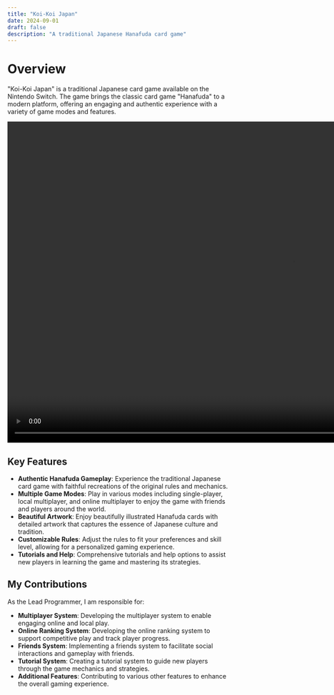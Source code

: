 ```yaml
---
title: "Koi-Koi Japan"
date: 2024-09-01
draft: false
description: "A traditional Japanese Hanafuda card game"
---
```

# Overview
"Koi-Koi Japan" is a traditional Japanese card game available on the Nintendo Switch. The game brings the classic card game "Hanafuda" to a modern platform, offering an engaging and authentic experience with a variety of game modes and features.

<video width="1280" height="720" controls>
  <source src="/videos/koikoi.mp4" type="video/mp4">
  Your browser does not support the video tag.
</video>

## Key Features

- **Authentic Hanafuda Gameplay**: Experience the traditional Japanese card game with faithful recreations of the original rules and mechanics.
- **Multiple Game Modes**: Play in various modes including single-player, local multiplayer, and online multiplayer to enjoy the game with friends and players around the world.
- **Beautiful Artwork**: Enjoy beautifully illustrated Hanafuda cards with detailed artwork that captures the essence of Japanese culture and tradition.
- **Customizable Rules**: Adjust the rules to fit your preferences and skill level, allowing for a personalized gaming experience.
- **Tutorials and Help**: Comprehensive tutorials and help options to assist new players in learning the game and mastering its strategies.

## My Contributions

As the Lead Programmer, I am responsible for:
- **Multiplayer System**: Developing the multiplayer system to enable engaging online and local play.
- **Online Ranking System**: Developing the online ranking system to support competitive play and track player progress.
- **Friends System**: Implementing a friends system to facilitate social interactions and gameplay with friends.
- **Tutorial System**: Creating a tutorial system to guide new players through the game mechanics and strategies.
- **Additional Features**: Contributing to various other features to enhance the overall gaming experience.